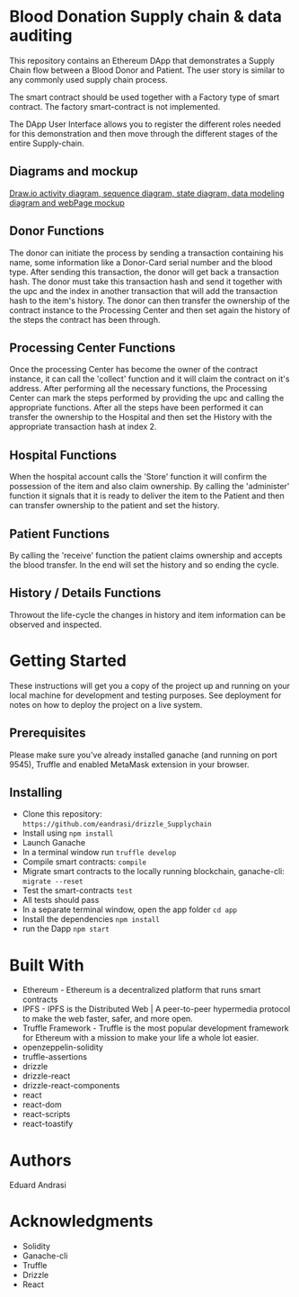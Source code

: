 # Blood Donation Supply chain & data auditing

This repository contains an Ethereum DApp that demonstrates a Supply Chain flow between a Blood Donor and Patient. The user story is similar to any commonly used supply chain process.

The smart contract should be used together with a Factory type of smart contract. The factory smart-contract is not implemented.

The DApp User Interface allows you to register the different roles needed for this demonstration and then move through the different stages of the entire Supply-chain.

## Diagrams and mockup 
[Draw.io activity diagram, sequence diagram, state diagram, data modeling diagram and webPage mockup](https://drive.google.com/file/d/1l006GcTabdrCR-6PL4T1Txl3TBBRmggF/view?usp=sharing)

## Donor Functions
The donor can initiate the process by sending a transaction containing his name, some information like a Donor-Card serial number and the blood type.
After sending this transaction, the donor will get back a transaction hash. The donor must take this transaction hash and send it together with the upc and the index in another transaction that will add the transaction hash to the item's history.
The donor can then transfer the ownership of the contract instance to the Processing Center and then set again the history of the steps the contract has been through.

## Processing Center Functions
Once the processing Center has become the owner of the contract instance, it can call the 'collect' function and it will claim the contract on it's address. After performing all the necessary functions, the Processing Center can mark the steps performed by providing the upc and calling the appropriate functions. After all the steps have been performed it can transfer the ownership to the Hospital and then set the History with the appropriate transaction hash at index 2.

## Hospital Functions
When the hospital account calls the 'Store' function it will confirm the possession of the item and also claim ownership. By calling the 'administer' function it signals that it is ready to deliver the item to the Patient and then can transfer ownership to the patient and set the history.

## Patient Functions
By calling the 'receive' function the patient claims ownership and accepts the blood transfer. In the end will set the history and so ending the cycle.

## History / Details Functions
Throwout the life-cycle the changes in history and item information can be observed and inspected.


# Getting Started
These instructions will get you a copy of the project up and running on your local machine for development and testing purposes. See deployment for notes on how to deploy the project on a live system.

## Prerequisites
Please make sure you've already installed ganache (and running on port 9545), Truffle and enabled MetaMask extension in your browser.


## Installing

+ Clone this repository: `https://github.com/eandrasi/drizzle_Supplychain`
+ Install using `npm install`
+ Launch Ganache
+ In a terminal window run `truffle develop` 
+ Compile smart contracts: `compile`
+ Migrate smart contracts to the locally running blockchain, ganache-cli: `migrate --reset`
+ Test the smart-contracts `test`
+ All tests should pass
+ In a separate terminal window, open the app folder `cd app`
+ Install the dependencies `npm install`
+ run the Dapp `npm start`


# Built With
+ Ethereum - Ethereum is a decentralized platform that runs smart contracts
+ IPFS - IPFS is the Distributed Web | A peer-to-peer hypermedia protocol to make the web faster, safer, and more open.
+ Truffle Framework - Truffle is the most popular development framework for Ethereum with a mission to make your life a whole lot easier.
+ openzeppelin-solidity
+ truffle-assertions
+ drizzle
+ drizzle-react
+ drizzle-react-components
+ react
+ react-dom
+ react-scripts
+ react-toastify

# Authors
Eduard Andrasi

# Acknowledgments
+ Solidity
+ Ganache-cli
+ Truffle
+ Drizzle
+ React
